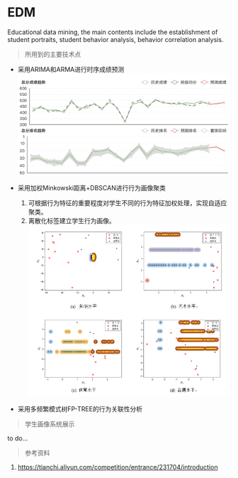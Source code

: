 # EDM
Educational data mining, the main contents include the establishment of student portraits, 
student behavior analysis, behavior correlation analysis.
> 所用到的主要技术点
>
+ 采用ARIMA和ARMA进行时序成绩预测 \
![](.\picture\ARIMA.png)

+ 采用加权Minkowski距离+DBSCAN进行行为画像聚类 
  1. 可根据行为特征的重要程度对学生不同的行为特征加权处理，实现自适应聚类。
  2. 离散化标签建立学生行为画像。
![](.\picture\聚类.png)
+ 采用多频繁模式树FP-TREE的行为关联性分析
> 学生画像系统展示 
> 
to do...

> 参考资料
>
1. https://tianchi.aliyun.com/competition/entrance/231704/introduction 
